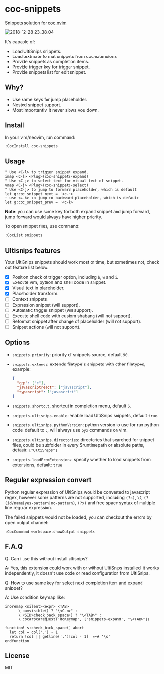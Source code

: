 # coc-snippets

Snippets solution for [coc.nvim](https://github.com/neoclide/coc.nvim)

![2018-12-28 23_38_04](https://user-images.githubusercontent.com/251450/50520168-c2a15c00-0af9-11e9-8842-8205902a324b.gif)

It's capable of:

- Load UltiSnips snippets.
- Load textmate format snippets from coc extensions.
- Provide snippets as completion items.
- Provide trigger key for trigger snippet.
- Provide snippets list for edit snippet.

## Why?

- Use same keys for jump placeholder.
- Nested snippet support.
- Most importantly, it never slows you down.

## Install

In your vim/neovim, run command:

```
:CocInstall coc-snippets
```

## Usage

```vim
" Use <C-l> to trigger snippet expand.
imap <C-l> <Plug>(coc-snippets-expand)
" Use <C-j> to select text for visual text of snippet.
vmap <C-j> <Plug>(coc-snippets-select)
" Use <C-j> to jump to forward placeholder, which is default
let g:coc_snippet_next = '<c-j>'
" Use <C-k> to jump to backward placeholder, which is default
let g:coc_snippet_prev = '<c-k>'
```

**Note**: you can use same key for both expand snippet and jump forward, jump
forward would always have higher priority.

To open snippet files, use command:

```vim
:CocList snippets
```

## Ultisnips features

Your UltiSnips snippets should work most of time, but sometimes not, check out
feature list below:

- [x] Position check of trigger option, including `b`, `w` and `i`.
- [x] Execute vim, python and shell code in snippet.
- [x] Visual text in placeholder.
- [x] Placeholder transform.
- [ ] Context snippets.
- [ ] Expression snippet (will support).
- [ ] Automatic trigger snippet (will support).
- [ ] Execute shell code with custom shabang (will not support).
- [ ] Reformat snippet after change of placeholder (will not support).
- [ ] Snippet actions (will not support).

## Options

- `snippets.priority`: priority of snippets source, default `90`.
- `snippets.extends`: extends filetype's snippets with other filetypes, example:

  ```json
  {
    "cpp": ["c"],
    "javascriptreact": ["javascript"],
    "typescript": ["javascript"]
  }
  ```

- `snippets.shortcut`, shortcut in completion menu, default `S`.
- `snippets.ultisnips.enable`: enable load UltiSnips snippets, default `true`.
- `snippets.ultisnips.pythonVersion`: python version to use for run python code,
  default to `3`, will always use `pyx` commands on vim.
- `snippets.ultisnips.directories`: directories that searched for snippet files,
  could be subfolder in every \$runtimepath or absolute paths, default:
  `["UltiSnips"]`
- `snippets.loadFromExtensions`: specify whether to load snippets from
  extensions, default: `true`

## Regular expression convert

Python regular expression of UltiSnips would be converted to javascript regex, however some
patterns are not supported, including `(?s)`, `\Z`, `(?(id/name)yes-pattern|no-pattern)`,
`(?x)` and free space syntax of multiple line regular expression.

The failed snippets would not be loaded, you can checkout the errors by open
output channel:

    :CocCommand workspace.showOutput snippets

## F.A.Q

Q: Can i use this without install ultisnips?

A: Yes, this extension could work with or without UltiSnips installed, it works independently,
it doesn't use code or read configuration from UltiSnips.

Q: How to use same key for select next completion item and expand snippet?

A: Use condition keymap like:

```vim
inoremap <silent><expr> <TAB>
      \ pumvisible() ? "\<C-n>" :
      \ <SID>check_back_space() ? "\<TAB>" :
      \ coc#rpc#request('doKeymap', ['snippets-expand', "\<TAB>"])

function! s:check_back_space() abort
  let col = col('.') - 1
  return !col || getline('.')[col - 1]  =~# '\s'
endfunction
```

## License

MIT
